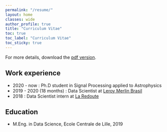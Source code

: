 ```yaml
---
permalink: "/resume/"
layout: home
classes: wide
author_profile: true
title: "Curriculum Vitae"
toc: true
toc_label: "Curriculum Vitae"
toc_sticky: true
---
```



For more details, download the [pdf version](/assets/pdfs/CV_PierrePalud.pdf).

## Work experience

* 2020 - now : Ph.D student in Signal Processing applied to Astrophysics
* 2019 - 2020 (18 months) : Data Scientist at [Leroy Merlin Brasil](https://www.leroymerlin.com.br/)
* 2018 : Data Scientist intern at [La Redoute](https://www.laredoute.fr/)

## Education

* M.Eng. in Data Science, Ecole Centrale de Lille, 2019
